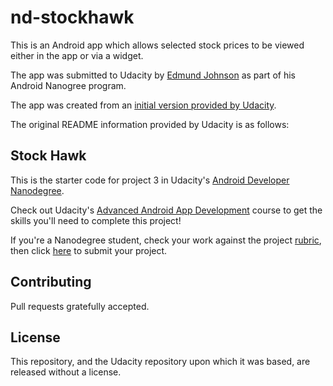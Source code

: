 # nd-stockhawk

This is an Android app which allows selected stock prices to be viewed either in the app or via a widget.
 
The app was submitted to Udacity by [Edmund Johnson](https://github.com/edmundjohnson) as part of his Android Nanogree program.

The app was created from an [initial version provided by Udacity](https://github.com/udacity/StockHawk).


The original README information provided by Udacity is as follows:

## Stock Hawk

This is the starter code for project 3 in Udacity's [Android Developer Nanodegree](https://www.udacity.com/course/android-developer-nanodegree-by-google--nd801).

Check out Udacity's [Advanced Android App Development](https://www.udacity.com/course/advanced-android-app-development--ud855) course to get the skills you'll need to complete this project!

If you're a Nanodegree student, check your work against the project [rubric](https://review.udacity.com/#!/rubrics/140/view), then click [here](https://classroom.udacity.com/nanodegrees/nd801/parts/8011345406/project) to submit your project.

## Contributing

Pull requests gratefully accepted.

## License

This repository, and the Udacity repository upon which it was based, are released without a license.
